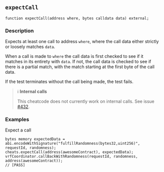 ## `expectCall`

```solidity
function expectCall(address where, bytes calldata data) external;
```

### Description

Expects at least one call to address `where`, where the call data either strictly or loosely matches `data`.

When a call is made to `where` the call data is first checked to see if it matches in its entirety with `data`. If not, the call data is checked to see if there is a partial match, with the match starting at the first byte of the call data.

If the test terminates without the call being made, the test fails.

> ℹ️ **Internal calls**
>
> This cheatcode does not currently work on internal calls. See issue [#432](https://github.com/gakonst/foundry/issues/432).

### Examples

Expect a call

```solidity
bytes memory expectedData = abi.encodeWithSignature("fulfillRandomness(bytes32,uint256)", requestId, randomness);
cheats.expectCall(address(awesomeContract), expectedData);
vrfCoordinator.callBackWithRandomness(requestId, randomness, address(awesomeContract));
// [PASS]
```
